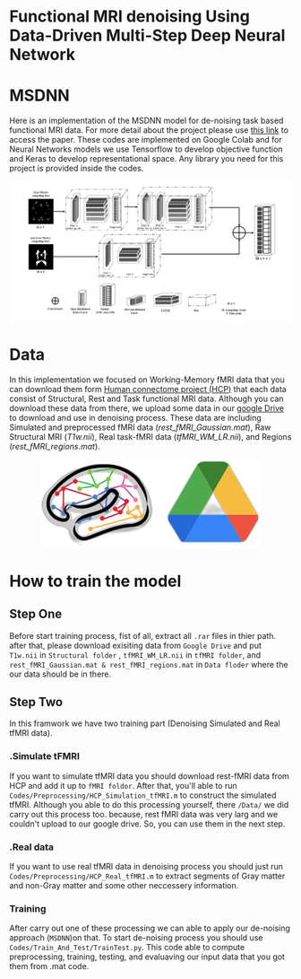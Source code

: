 # Functional MRI denoising Using Data-Driven Multi-Step Deep Neural Network 

# MSDNN

Here is an implementation of the MSDNN model for de-noising task based functional MRI data. For more detail about the project please use [this link](https://www.ismrm.org/23/program-files/D-19.htm) to access the paper. These codes are implemented on Google Colab and for Neural Networks models we use Tensorflow to develop objective function and Keras to develop representational space. Any library you need for this project is provided inside the codes.

![MSDNN flow chart](https://github.com/SinaGhaffarzadeh/Functional-MRI-denoising-using-data-driven-multi-step-deep-neural-network/blob/master/Images/MSDNN.jpg?raw=true)


# Data

In this implementation we focused on Working-Memory fMRI data that you can download them form [Human connectome project (HCP)]( https://www.humanconnectome.org/) that each data consist of Structural, Rest and Task functional MRI data.
Although you can download these data from there, we upload some data in our [google Drive]( https://drive.google.com/drive/folders/1mm7s33QjCnEfCb7ipdZEMv3kiV18ZozI?usp=drive_link) to download and use in denoising process. These data are including Simulated and preprocessed fMRI data (_rest_fMRI_Gaussian.mat_), Raw Structural MRI (_T1w.nii_), Real task-fMRI data (_tfMRI_WM_LR.nii_), and Regions (_rest_fMRI_regions.mat_).


<p align="center">
  <img src="https://github.com/SinaGhaffarzadeh/Functional-MRI-denoising-using-data-driven-multi-step-deep-neural-network/blob/master/Images/unique_.png" />
</p>


# How to train the model

## Step One
Before start training process, fist of all, extract all `.rar` files in thier path. after that, please download exisiting data from `Google Drive` and put `T1w.nii` in `Structural folder` , `tfMRI_WM_LR.nii` in `tfMRI folder`, and `rest_fMRI_Gaussian.mat & rest_fMRI_regions.mat` in `Data floder` where the our data should be in there.

## Step Two
In this framwork we have two training part (Denoising Simulated and Real tfMRI data).

### .Simulate tFMRI
If you want to simulate tfMRI data you should download rest-fMRI data from HCP and add it up to `fMRI foldor`. After that, you'll able to run `Codes/Preprocessing/HCP_Simulation_tfMRI.m` to construct the simulated tfMRI.
Although you able to do this processing yourself, there `/Data/` we did carry out this process too. because, rest fMRI data was very larg and we couldn't upload to our google drive. So, you can use them in the next step.

### .Real data
If you want to use real tfMRI data in denoising process you should just run `Codes/Preprocessing/HCP_Real_tfMRI.m` to extract segments of Gray matter and non-Gray matter and some other neccessery information.

### Training
After carry out one of these processing we can able to apply our de-noising approach (`MSDNN`)on that. To start de-noising process you should use `Codes/Train_And_Test/TrainTest.py`.
This code able to compute preprocessing, training, testing, and evaluaving our input data that you got them from .mat code.

























